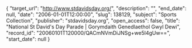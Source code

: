 {
  "target_url": "http://www.stdavidsday.org/", 
  "description": "", 
  "end_date": null, 
  "date": "2006-01-01T12:00:00", 
  "slug": 138129, 
  "subject": "Sports Collection", 
  "publisher": "stdavidsday.org", 
  "open_access": false, 
  "title": "National St David's Day Parade | Gorymdaith Genedlaethol Gwyl Dewi", 
  "record_id": "20060101T120000/QACmNVmDiJNSg+we5l4gUw==", 
  "start_date": null
}

